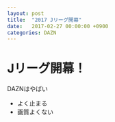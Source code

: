 ```yaml
---
layout: post
title:  "2017 Jリーグ開幕"
date:   2017-02-27 00:00:00 +0900
categories: DAZN
---
```


# Jリーグ開幕！

DAZNはやばい

- よく止まる
- 画質よくない

[jekyll-docs]: https://jekyllrb.com/docs/home
[jekyll-gh]:   https://github.com/jekyll/jekyll
[jekyll-talk]: https://talk.jekyllrb.com/

